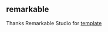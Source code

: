 ## remarkable  

Thanks Remarkable Studio for [template](https://www.figma.com/community/file/1360004519224664050)